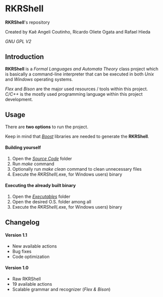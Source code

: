 # RKRShell

**RKRShell**'s repository

Created by Kaê Angeli Coutinho, Ricardo Oliete Ogata and Rafael Hieda

_GNU GPL V2_

## Introduction

**RKRShell** is a _Formal Languages and Automata Theory_ class project which is basically a command-line interpreter that can be executed in both _Unix_ and _Windows_ operating systems.

_Flex_ and _Bison_ are the major used resources / tools within this project. _C/C++_ is the mostly used programming language within this project development.

## Usage

There are <b>two options</b> to run the project.

Keep in mind that [_Boost_](http://www.boost.org) libraries are needed to generate the **RKRShell**.

#### Building yourself

<ol>
  <li>Open the <i><a href="https://github.com/kaiky25/RKRShell/tree/master/Source%20Code">Source Code</a></i> folder</li>
  <li>Run <i>make</i> command</li>
  <li>Optionally run <i>make clean</i> command to clean unnecessary files</li>
  <li>Execute the <i>RKRShell</i>(.exe, for Windows users) binary</li>
</ol>

#### Executing the already built binary

<ol>
  <li>Open the <i><a href="https://github.com/kaiky25/RKRShell/tree/master/Executables">Executables</a></i> folder</li>
  <li>Open the desired O.S. folder among all</li>
  <li>Execute the <i>RKRShell</i>(.exe, for Windows users) binary</li>
</ol>

## Changelog

#### Version 1.1

<ul>
  <li>New available actions</li>
  <li>Bug fixes</li>
  <li>Code optimization</li>
</ul>

#### Version 1.0

<ul>
  <li>Raw RKRShell</li>
  <li>19 available actions</li>
  <li>Scalable grammar and recognizer (<i>Flex & Bison</i>)</li>
</ul>
